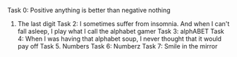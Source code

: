 Task 0: Positive anything is better than negative nothing
1. The last digit
Task 2: I sometimes suffer from insomnia. And when I can't fall asleep, I play what I call the alphabet gamer
Task 3: alphABET
Task 4: When I was having that alphabet soup, I never thought that it would pay off
Task 5. Numbers
Task 6: Numberz
Task 7: Smile in the mirror
